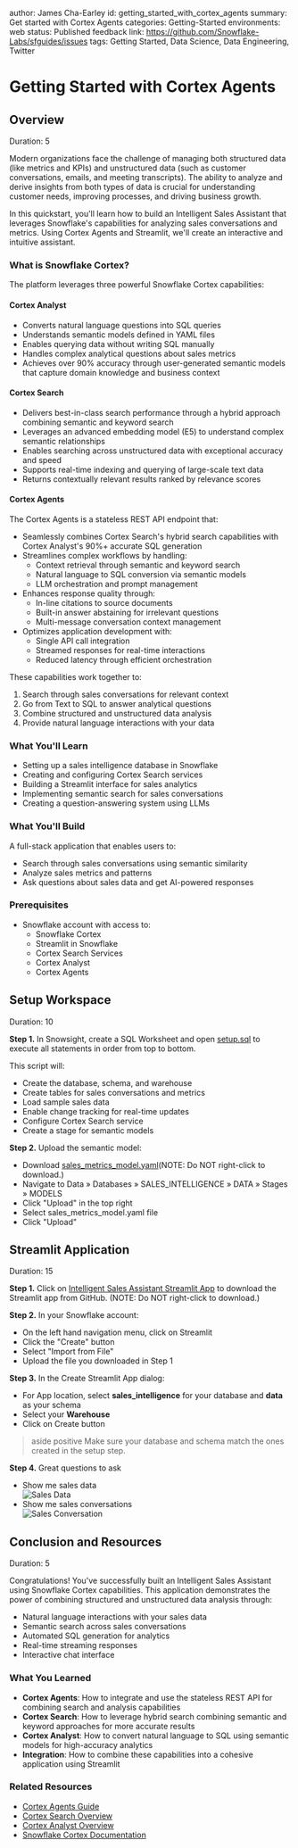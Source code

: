 author: James Cha-Earley
id: getting_started_with_cortex_agents
summary: Get started with Cortex Agents
categories: Getting-Started
environments: web
status: Published 
feedback link: https://github.com/Snowflake-Labs/sfguides/issues
tags: Getting Started, Data Science, Data Engineering, Twitter 

# Getting Started with Cortex Agents

## Overview
Duration: 5

Modern organizations face the challenge of managing both structured data (like metrics and KPIs) and unstructured data (such as customer conversations, emails, and meeting transcripts). The ability to analyze and derive insights from both types of data is crucial for understanding customer needs, improving processes, and driving business growth. 

In this quickstart, you'll learn how to build an Intelligent Sales Assistant that leverages Snowflake's capabilities for analyzing sales conversations and metrics. Using Cortex Agents and Streamlit, we'll create an interactive and intuitive assistant.

### What is Snowflake Cortex?
The platform leverages three powerful Snowflake Cortex capabilities:

#### Cortex Analyst
- Converts natural language questions into SQL queries
- Understands semantic models defined in YAML files
- Enables querying data without writing SQL manually
- Handles complex analytical questions about sales metrics
- Achieves over 90% accuracy through user-generated semantic models that capture domain knowledge and business context

#### Cortex Search
- Delivers best-in-class search performance through a hybrid approach combining semantic and keyword search
- Leverages an advanced embedding model (E5) to understand complex semantic relationships
- Enables searching across unstructured data with exceptional accuracy and speed
- Supports real-time indexing and querying of large-scale text data
- Returns contextually relevant results ranked by relevance scores

#### Cortex Agents
The Cortex Agents is a stateless REST API endpoint that:
- Seamlessly combines Cortex Search's hybrid search capabilities with Cortex Analyst's 90%+ accurate SQL generation
- Streamlines complex workflows by handling:
  - Context retrieval through semantic and keyword search
  - Natural language to SQL conversion via semantic models
  - LLM orchestration and prompt management
- Enhances response quality through:
  - In-line citations to source documents
  - Built-in answer abstaining for irrelevant questions
  - Multi-message conversation context management
- Optimizes application development with:
  - Single API call integration
  - Streamed responses for real-time interactions
  - Reduced latency through efficient orchestration

These capabilities work together to:
1. Search through sales conversations for relevant context
2. Go from Text to SQL to answer analytical questions
3. Combine structured and unstructured data analysis
4. Provide natural language interactions with your data

### What You'll Learn
- Setting up a sales intelligence database in Snowflake
- Creating and configuring Cortex Search services
- Building a Streamlit interface for sales analytics
- Implementing semantic search for sales conversations
- Creating a question-answering system using LLMs

### What You'll Build
A full-stack application that enables users to:
- Search through sales conversations using semantic similarity
- Analyze sales metrics and patterns
- Ask questions about sales data and get AI-powered responses

### Prerequisites
- Snowflake account with access to:
  - Snowflake Cortex
  - Streamlit in Snowflake
  - Cortex Search Services
  - Cortex Analyst
  - Cortex Agents
 

## Setup Workspace
Duration: 10

**Step 1.** In Snowsight, create a SQL Worksheet and open [setup.sql](https://github.com/Snowflake-Labs/sfguide-getting-started-with-cortex-agents/blob/main/setup.sql) to execute all statements in order from top to bottom.

This script will:
- Create the database, schema, and warehouse
- Create tables for sales conversations and metrics
- Load sample sales data
- Enable change tracking for real-time updates
- Configure Cortex Search service
- Create a stage for semantic models

**Step 2.** Upload the semantic model:

- Download [sales_metrics_model.yaml](https://github.com/Snowflake-Labs/sfguide-getting-started-with-cortex-agents/blob/main/sales_metrics_model.yaml)(NOTE: Do NOT right-click to download.)
- Navigate to Data » Databases » SALES_INTELLIGENCE » DATA » Stages » MODELS
- Click "Upload" in the top right
- Select sales_metrics_model.yaml file
- Click "Upload"

## Streamlit Application
Duration: 15

**Step 1.** Click on [Intelligent Sales Assistant Streamlit App](https://github.com/Snowflake-Labs/sfguide-getting-started-with-cortex-agents/blob/main/streamlit.py) to download the Streamlit app from GitHub. (NOTE: Do NOT right-click to download.)

**Step 2.** In your Snowflake account:
* On the left hand navigation menu, click on Streamlit
* Click the "Create" button
* Select "Import from File"
* Upload the file you downloaded in Step 1

**Step 3.** In the Create Streamlit App dialog:
* For App location, select **sales_intelligence** for your database and **data** as your schema
* Select your **Warehouse**
* Click on Create button

> aside positive
> Make sure your database and schema match the ones created in the setup step.

**Step 4.** Great questions to ask
- Show me sales data  
![Sales Data](assets/sales_data.png)
- Show me sales conversations  
![Sales Conversation](assets/sales_conversation.png)

## Conclusion and Resources
Duration: 5

Congratulations! You've successfully built an Intelligent Sales Assistant using Snowflake Cortex capabilities. This application demonstrates the power of combining structured and unstructured data analysis through:
- Natural language interactions with your sales data
- Semantic search across sales conversations
- Automated SQL generation for analytics
- Real-time streaming responses
- Interactive chat interface

### What You Learned
- **Cortex Agents**: How to integrate and use the stateless REST API for combining search and analysis capabilities
- **Cortex Search**: How to leverage hybrid search combining semantic and keyword approaches for more accurate results
- **Cortex Analyst**: How to convert natural language to SQL using semantic models for high-accuracy analytics
- **Integration**: How to combine these capabilities into a cohesive application using Streamlit

### Related Resources
- [Cortex Agents Guide](https://docs.snowflake.com/user-guide/snowflake-cortex/cortex-agents)
- [Cortex Search Overview](https://docs.snowflake.com/en/user-guide/snowflake-cortex/cortex-search/cortex-search-overview)
- [Cortex Analyst Overview](https://docs.snowflake.com/en/user-guide/snowflake-cortex/cortex-analyst)
- [Snowflake Cortex Documentation](https://docs.snowflake.com/en/user-guide/snowflake-cortex/llm-functions)